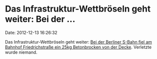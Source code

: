 Das Infrastruktur-Wettbröseln geht weiter: Bei der \...
=======================================================

Date: 2012-12-13 16:26:32

Das Infrastruktur-Wettbröseln geht weiter: [Bei der Berliner S-Bahn fiel
am Bahnhof Friedrichstraße ein 25kg Betonbrocken von der
Decke](http://www.bz-berlin.de/bezirk/mitte/friedrichstrasse-brocken-stuerzten-herab-article1599937.html).
Verletzte wurde niemand.
